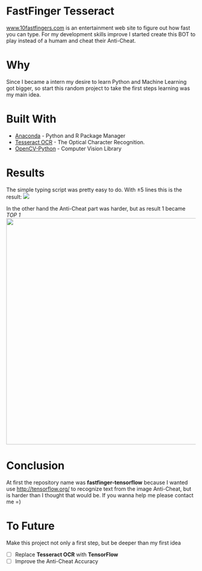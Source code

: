 # FastFinger Tesseract
www.10fastfingers.com is an entertainment web site to figure out how fast you can type. For my development skills improve I started create this BOT to play instead of a humam and cheat their Anti-Cheat.

# Why
Since I became a intern my desire to learn Python and Machine Learning got bigger, so start this random project to take the first steps learning was my main idea. 

# Built With
* [Anaconda](https://www.anaconda.com/) - Python and R Package Manager
* [Tesseract OCR](https://pypi.org/project/pytesseract/) - The Optical Character Recognition.
* [OpenCV-Python](https://pypi.org/project/opencv-python/) -  Computer Vision Library

# Results
The simple typing script was pretty easy to do. With ±5 lines this is the result: 
![](https://media.giphy.com/media/gJuY0xtX5lmZpZclMK/giphy.gif)

In the other hand the Anti-Cheat part was harder, but as result 1 became *_TOP 1_*
<img src="https://github.com/LucasSantiag/fastfinger-tesseract/blob/master/result.png" width="600" weigth="200">

# Conclusion
At first the repository name was **fastfinger-tensorflow** because I wanted use http://tensorflow.org/ to recognize text from the image Anti-Cheat, but is harder than I thought that would be. 
If you wanna help me please contact me =)

# To Future
Make this project not only a first step, but be deeper than my first idea
  - [ ] Replace **Tesseract OCR** with **TensorFlow**
  - [ ] Improve the Anti-Cheat Accuracy
